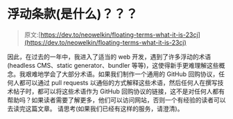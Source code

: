 # 浮动条款(是什么)？？？

> 原文:[https://dev.to/neowelkin/floating-terms-what-it-is-23cj](https://dev.to/neowelkin/floating-terms-what-it-is-23cj)

因此，在过去的一年中，我进入了适当的 web 开发，遇到了许多浮动的术语(headless CMS、static generator、bundler 等等)，这使得新手更难理解这些概念。我艰难地学会了大部分术语。如果我们制作一个通用的 GitHub 回购协议，任何人都可以通过 pull requests 以通俗的方式解释这些术语，然后任何人在撰写技术帖子时，都可以将这些术语作为 GitHub 回购协议的链接，这不是对任何人都有帮助吗？如果读者需要了解更多，他们可以访问网站，否则一个有经验的读者可以去读完这篇文章。
请思考(如果我们已经有这样的服务，请澄清)。